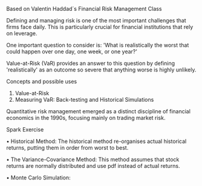 Based on Valentin Haddad´s Financial Risk Management Class

Defining and managing risk is one of the most important challenges that firms face daily. This is particularly crucial for financial institutions that rely on leverage.

One important question to consider is: 'What is realistically the worst that could happen over one day, one week, or one year?'

Value-at-Risk (VaR) provides an answer to this question by defining 'realistically' as an outcome so severe that anything worse is highly unlikely.

Concepts and possible uses

1) Value-at-Risk
2) Measuring VaR: Back-testing and Historical Simulations

Quantitative risk management emerged as a distinct discipline of financial economics in the 1990s,
focusing mainly on trading market risk.

Spark Exercise

• Historical Method: The historical method re-organises actual historical returns, putting them in order from worst to best.

• The Variance-Covariance Method: This method assumes that stock returns are normally distributed and use pdf instead of actual returns.

• Monte Carlo Simulation: 
